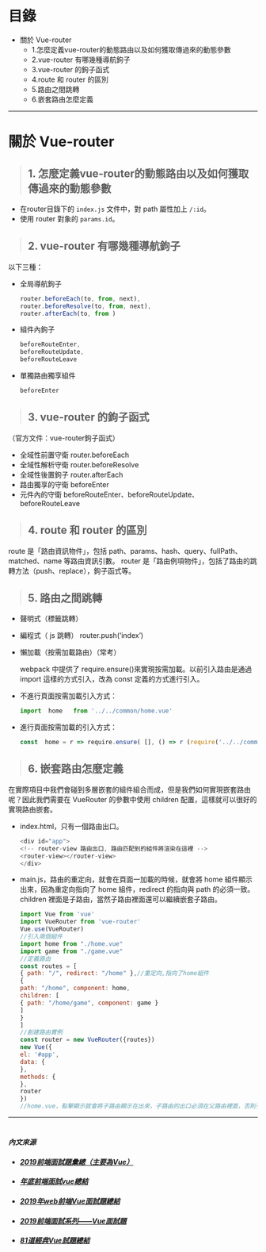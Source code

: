 # 目錄
* 關於 Vue-router
  * 1.怎麼定義vue-router的動態路由以及如何獲取傳過來的動態參數
  * 2.vue-router 有哪幾種導航鉤子
  * 3.vue-router 的鉤子函式
  * 4.route 和 router 的區別
  * 5.路由之間跳轉
  * 6.嵌套路由怎麼定義

---

# 關於 Vue-router

> ## 1. 怎麼定義vue-router的動態路由以及如何獲取傳過來的動態參數
* 在router目錄下的 `index.js` 文件中，對 path 屬性加上 `/:id`。
* 使用 router 對象的 `params.id`。

> ## 2. vue-router 有哪幾種導航鉤子
以下三種：
* 全局導航鉤子
  ```javascript
  router.beforeEach(to, from, next),
  router.beforeResolve(to, from, next),
  router.afterEach(to, from )
  ```
* 組件內鉤子
  ```javascript
  beforeRouteEnter,
  beforeRouteUpdate,
  beforeRouteLeave
  ```
* 單獨路由獨享組件
  ```javascript
  beforeEnter
  ```

> ## 3. vue-router 的鉤子函式
（官方文件：vue-router鉤子函式）
* 全域性前置守衛 router.beforeEach
* 全域性解析守衛 router.beforeResolve
* 全域性後置鉤子 router.afterEach
* 路由獨享的守衛 beforeEnter
* 元件內的守衛 beforeRouteEnter、beforeRouteUpdate、beforeRouteLeave

> ## 4. route 和 router 的區別
route 是「路由資訊物件」，包括 path、params、hash、query、fullPath、matched、name 等路由資訊引數。
router 是「路由例項物件」，包括了路由的跳轉方法（push、replace），鉤子函式等。

> ## 5. 路由之間跳轉
* 聲明式（標籤跳轉）
* 編程式（ js 跳轉） router.push(‘index’)
* 懶加載（按需加載路由）（常考）

  webpack 中提供了 require.ensure()來實現按需加載。以前引入路由是通過 import 這樣的方式引入，改為 const 定義的方式進行引入。
* 不進行頁面按需加載引入方式：
  ```javascript
  import  home   from '../../common/home.vue'
  ```
* 進行頁面按需加載的引入方式：
  ```javascript
  const  home = r => require.ensure( [], () => r (require('../../common/home.vue')))
  ```

> ## 6. 嵌套路由怎麼定義
在實際項目中我們會碰到多層嵌套的組件組合而成，但是我們如何實現嵌套路由呢？因此我們需要在 VueRouter 的參數中使用 children 配置，這樣就可以很好的實現路由嵌套。
* index.html，只有一個路由出口。
  ```javascript
  <div id="app">
  <!-- router-view 路由出口, 路由匹配到的組件將渲染在這裡 -->
  <router-view></router-view>
  </div>
  ```
* main.js，路由的重定向，就會在頁面一加載的時候，就會將 home 組件顯示出來，因為重定向指向了 home 組件，redirect 的指向與 path 的必須一致。children 裡面是子路由，當然子路由裡面還可以繼續嵌套子路由。
  ```javascript
  import Vue from 'vue'
  import VueRouter from 'vue-router'
  Vue.use(VueRouter)
  //引入兩個組件
  import home from "./home.vue"
  import game from "./game.vue"
  //定義路由
  const routes = [
  { path: "/", redirect: "/home" },//重定向,指向了home組件
  {
  path: "/home", component: home,
  children: [
  { path: "/home/game", component: game }
  ]
  }
  ]
  //創建路由實例
  const router = new VueRouter({routes})
  new Vue({
  el: '#app',
  data: {
  },
  methods: {
  },
  router
  })
  //home.vue，點擊顯示就會將子路由顯示在出來，子路由的出口必須在父路由裡面，否則子路由無法顯示。
  ```

---

#
#### *內文來源*
* #### *[2019前端面試題彙總（主要為Vue）](https://www.mdeditor.tw/pl/2U6o/zh-tw"2019前端面試題彙總（主要為Vue）")*
* #### *[年底前端面試vue總結](https://codertw.com/%E7%A8%8B%E5%BC%8F%E8%AA%9E%E8%A8%80/756634/#outline__1"https://codertw.com/%E7%A8%8B%E5%BC%8F%E8%AA%9E%E8%A8%80/756634/#outline__1")*
* #### *[2019年web前端Vue面試題總結](https://kknews.cc/zh-tw/code/4k29znq.html"2019年web前端Vue面試題總結")*
* #### *[2019前端面試系列——Vue面試題](https://www.itread01.com/content/1564416182.html"2019前端面試系列——Vue面試題")*
* #### *[81道經典Vue試題總結](https://www.itread01.com/content/1543596364.html"81道經典Vue試題總結")*
